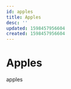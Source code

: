 ```yaml
---
id: apples
title: Apples
desc: ''
updated: 1598457956604
created: 1598457956604
---
```


# Apples

apples
